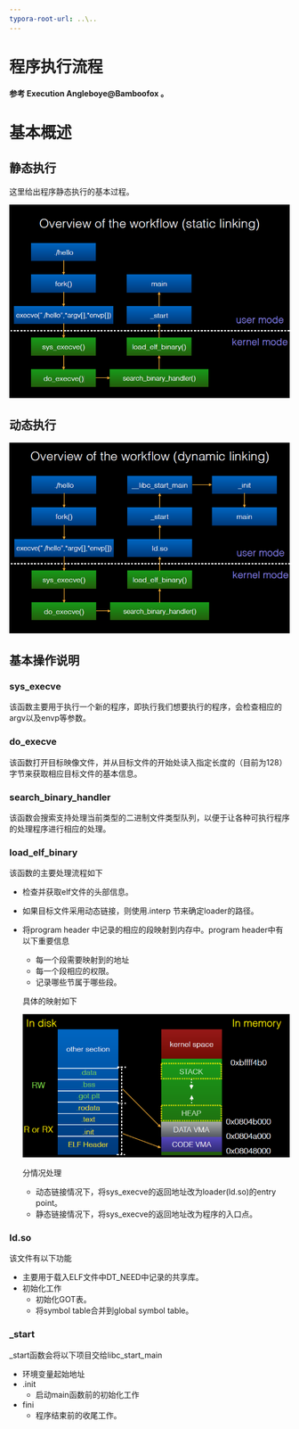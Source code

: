 ```yaml
---
typora-root-url: ..\..
---
```


# 程序执行流程

**参考 Execution Angleboye@Bamboofox 。**

# 基本概述

## 静态执行

这里给出程序静态执行的基本过程。

![](/executable/elf/figure/run_static_linking.png)

## 动态执行

![](/executable/elf/figure/run_dynamic_linking.png)

## 基本操作说明

### sys_execve

该函数主要用于执行一个新的程序，即执行我们想要执行的程序，会检查相应的argv以及envp等参数。

### do_execve

该函数打开目标映像文件，并从目标文件的开始处读入指定长度的（目前为128）字节来获取相应目标文件的基本信息。

### search_binary_handler

该函数会搜索支持处理当前类型的二进制文件类型队列，以便于让各种可执行程序的处理程序进行相应的处理。

### load_elf_binary

该函数的主要处理流程如下

- 检查并获取elf文件的头部信息。

- 如果目标文件采用动态链接，则使用.interp 节来确定loader的路径。

- 将program header 中记录的相应的段映射到内存中。program header中有以下重要信息

  - 每一个段需要映射到的地址
  - 每一个段相应的权限。
  - 记录哪些节属于哪些段。

  具体的映射如下

  ![](/executable/elf/figure/memory_mapping.png)

  分情况处理

  - 动态链接情况下，将sys_execve的返回地址改为loader(ld.so)的entry point。
  - 静态链接情况下，将sys_execve的返回地址改为程序的入口点。

### ld.so

该文件有以下功能

- 主要用于载入ELF文件中DT_NEED中记录的共享库。
- 初始化工作
  - 初始化GOT表。
  - 将symbol table合并到global symbol table。

### _start

_start函数会将以下项目交给libc_start_main

- 环境变量起始地址
- .init
  - 启动main函数前的初始化工作
- fini
  - 程序结束前的收尾工作。